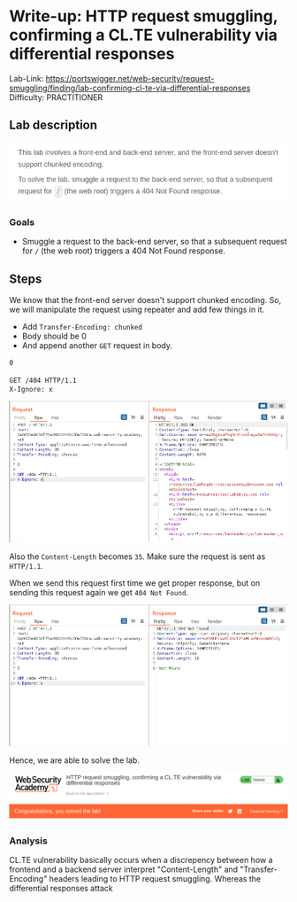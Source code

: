 # Write-up: HTTP request smuggling, confirming a CL.TE vulnerability via differential responses

Lab-Link: <https://portswigger.net/web-security/request-smuggling/finding/lab-confirming-cl-te-via-differential-responses>  
Difficulty: PRACTITIONER  
  

## Lab description

![lab_description](img/1.png)

### Goals

- Smuggle a request to the back-end server, so that a subsequent request for `/` (the web root) triggers a 404 Not Found response.

## Steps

We know that the front-end server doesn't support chunked encoding. So, we will manipulate the request using repeater and add few things in it.

- Add `Transfer-Encoding: chunked`
- Body should be 0
- And append another `GET` request in body.
```
0

GET /404 HTTP/1.1
X-Ignore: x
```

![request](img/2.png)

Also the `Content-Length` becomes `35`.
Make sure the request is sent as `HTTP/1.1`.

When we send this request first time we get proper response, but on sending this request again we get `404 Not Found`.

![404_error](img/3.png)

Hence, we are able to solve the lab.

![success](img/4.png)

### Analysis

CL.TE vulnerability basically occurs when a discrepency between how a frontend and a backend server interpret "Content-Length" and "Transfer-Encoding" headers leading to HTTP request smuggling.
Whereas the differential responses attack 
